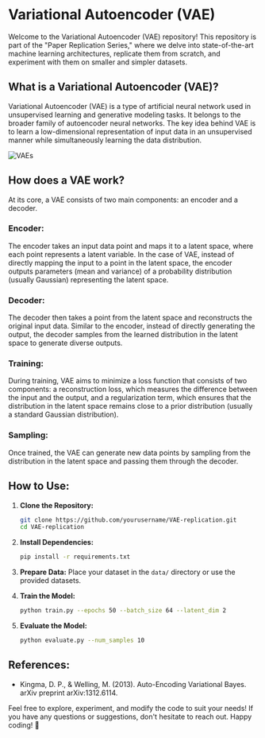 # Variational Autoencoder (VAE)

Welcome to the Variational Autoencoder (VAE) repository! This repository is part of the "Paper Replication Series," where we delve into state-of-the-art machine learning architectures, replicate them from scratch, and experiment with them on smaller and simpler datasets.

## What is a Variational Autoencoder (VAE)?

Variational Autoencoder (VAE) is a type of artificial neural network used in unsupervised learning and generative modeling tasks. It belongs to the broader family of autoencoder neural networks. The key idea behind VAE is to learn a low-dimensional representation of input data in an unsupervised manner while simultaneously learning the data distribution.

![VAEs](ConvVAE/outputs/generated_images.gif)

## How does a VAE work?

At its core, a VAE consists of two main components: an encoder and a decoder.

### Encoder:
The encoder takes an input data point and maps it to a latent space, where each point represents a latent variable. In the case of VAE, instead of directly mapping the input to a point in the latent space, the encoder outputs parameters (mean and variance) of a probability distribution (usually Gaussian) representing the latent space.

### Decoder:
The decoder then takes a point from the latent space and reconstructs the original input data. Similar to the encoder, instead of directly generating the output, the decoder samples from the learned distribution in the latent space to generate diverse outputs.

### Training:
During training, VAE aims to minimize a loss function that consists of two components: a reconstruction loss, which measures the difference between the input and the output, and a regularization term, which ensures that the distribution in the latent space remains close to a prior distribution (usually a standard Gaussian distribution).

### Sampling:
Once trained, the VAE can generate new data points by sampling from the distribution in the latent space and passing them through the decoder.


## How to Use:

1. **Clone the Repository:**
    ```bash
    git clone https://github.com/yourusername/VAE-replication.git
    cd VAE-replication
    ```

2. **Install Dependencies:**
    ```bash
    pip install -r requirements.txt
    ```

3. **Prepare Data:**
    Place your dataset in the `data/` directory or use the provided datasets.

4. **Train the Model:**
    ```bash
    python train.py --epochs 50 --batch_size 64 --latent_dim 2
    ```

5. **Evaluate the Model:**
    ```bash
    python evaluate.py --num_samples 10
    ```

## References:

- Kingma, D. P., & Welling, M. (2013). Auto-Encoding Variational Bayes. arXiv preprint arXiv:1312.6114.

Feel free to explore, experiment, and modify the code to suit your needs! If you have any questions or suggestions, don't hesitate to reach out. Happy coding! 🚀